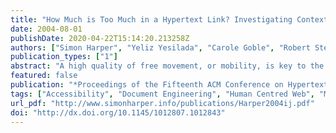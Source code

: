 ```yaml
---
title: "How Much is Too Much in a Hypertext Link? Investigating Context and Preview -- A Formative Evaluation"
date: 2004-08-01
publishDate: 2020-04-22T15:14:20.213258Z
authors: ["Simon Harper", "Yeliz Yesilada", "Carole Goble", "Robert Stevens"]
publication_types: ["1"]
abstract: "A high quality of free movement, or mobility, is key to the accessibility, design, and usability of many 'common-use' hypermedia resources (Web sites) and key to good mobility is context and preview. This is especially the case when a hypertext anchor is inaccurately described or is described out of context as confusion and disorientation can ensue. Mobility is similarly reduced when the link target of the anchor has no relationship to the expected information present on the hypertext node (Web page). Confident movement with purpose, ease, and accuracy can only be achieved when complete contextual information and an accurate description of the proposed destination (preview) are available. We suggest that sighted people can benefit from additional context and preview information included in hyperlinks and disprove the empirical evidence that suggests these users do not benefit from link descriptions which have this enhanced information. We briefly describe a middleware system to automatically expand context and preview in link descriptions thereby 'fixing' terse links, links out of context, and inaccurate or inadequate preview information. Finally, we conduct a formative evaluation which shows us that a system to expand context and preview would be useful in different ways depending on the type of link."
featured: false
publication: "*Proceedings of the Fifteenth ACM Conference on Hypertext and Hypermedia*"
tags: ["Accessibility", "Document Engineering", "Human Centred Web", "Metrics", "Modelling", "Tools", "ViCRAM", "Visual Complexity", "Visual Impairment", "Web Accessibility"]
url_pdf: "http://www.simonharper.info/publications/Harper2004ij.pdf"
doi: "http://dx.doi.org/10.1145/1012807.1012843"
---
```


